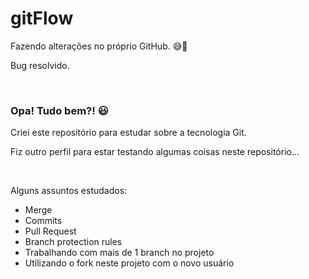 # gitFlow

Fazendo alterações no próprio GitHub. 😅🚀

Bug resolvido.

<br>

### Opa! Tudo bem?! 😃
Criei este repositório para estudar sobre a tecnologia Git. 

Fiz outro perfil para estar testando algumas coisas neste repositório...

<br>

Alguns assuntos estudados:
- Merge
- Commits
- Pull Request
- Branch protection rules
- Trabalhando com mais de 1 branch no projeto
- Utilizando o fork neste projeto com o novo usuário
